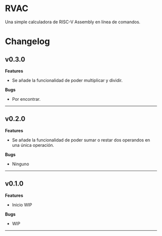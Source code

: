 # RVAC
<p>Una simple calculadora de RISC-V Assembly en línea de comandos.</p>

# Changelog

<h2>v0.3.0</h2>

<b>Features</b>

- Se añade la funcionalidad de poder multiplicar y dividir.

<b>Bugs</b>

- Por encontrar.

<hr>

<h2>v0.2.0</h2>

<b>Features</b>

- Se añade la funcionalidad de poder sumar o restar dos operandos en una única operación.

<b>Bugs</b>

- Ninguno

<hr>

<h2>v0.1.0</h2>

<b>Features</b>

- Inicio WIP

<b>Bugs</b>

- WIP

<hr>
